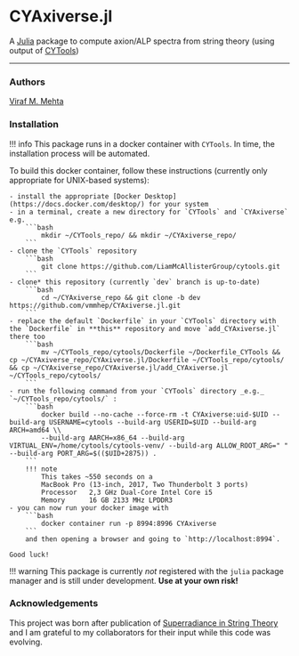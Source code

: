 # CYAxiverse.jl

A [Julia](https://julialang.org) package to compute axion/ALP spectra from string theory (using output of [CYTools](https://cytools.liammcallistergroup.com/))

---

### Authors
[Viraf M. Mehta](https://inspirehep.net/authors/1228975)

### Installation
!!! info
    This package runs in a docker container with `CYTools`.  In time, the installation process will be automated.

To build this docker container, follow these instructions (currently only appropriate for UNIX-based systems):
    
    - install the appropriate [Docker Desktop](https://docs.docker.com/desktop/) for your system
    - in a terminal, create a new directory for `CYTools` and `CYAxiverse` e.g.
        ```bash
            mkdir ~/CYTools_repo/ && mkdir ~/CYAxiverse_repo/
        ```
    - clone the `CYTools` repository
        ```bash
            git clone https://github.com/LiamMcAllisterGroup/cytools.git
        ```
    - clone* this repository (currently `dev` branch is up-to-date)
        ```bash
            cd ~/CYAxiverse_repo && git clone -b dev https://github.com/vmmhep/CYAxiverse.jl.git
        ```
    - replace the default `Dockerfile` in your `CYTools` directory with the `Dockerfile` in **this** repository and move `add_CYAxiverse.jl` there too
        ```bash
            mv ~/CYTools_repo/cytools/Dockerfile ~/Dockerfile_CYTools && cp ~/CYAxiverse_repo/CYAxiverse.jl/Dockerfile ~/CYTools_repo/cytools/ && cp ~/CYAxiverse_repo/CYAxiverse.jl/add_CYAxiverse.jl ~/CYTools_repo/cytools/
        ```
    - run the following command from your `CYTools` directory _e.g._ `~/CYTools_repo/cytools/` :
        ```bash
            docker build --no-cache --force-rm -t CYAxiverse:uid-$UID --build-arg USERNAME=cytools --build-arg USERID=$UID --build-arg ARCH=amd64 \\
            --build-arg AARCH=x86_64 --build-arg VIRTUAL_ENV=/home/cytools/cytools-venv/ --build-arg ALLOW_ROOT_ARG=" " --build-arg PORT_ARG=$(($UID+2875)) .
        ```
        !!! note 
            This takes ~550 seconds on a 
            MacBook Pro (13-inch, 2017, Two Thunderbolt 3 ports)
            Processor   2,3 GHz Dual-Core Intel Core i5
            Memory      16 GB 2133 MHz LPDDR3
    - you can now run your docker image with
        ```bash
            docker container run -p 8994:8996 CYAxiverse
        ```
        and then opening a browser and going to `http://localhost:8994`.

    Good luck!

!!! warning
    This package is currently _not_ registered with the `julia` package manager and is still under development.  **Use at your own risk!**

### Acknowledgements
This project was born after publication of [Superradiance in String Theory](https://iopscience.iop.org/article/10.1088/1475-7516/2021/07/033) and I am grateful to my collaborators for their input while this code was evolving.
